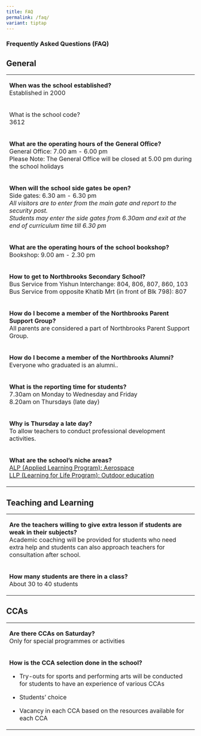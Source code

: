 ```yaml
---
title: FAQ
permalink: /faq/
variant: tiptap
---
```

<h3><strong>Frequently Asked Questions (FAQ)</strong></h3>
<h2><strong>General</strong></h2>
<table>
<tbody>
<tr>
<td rowspan="1" colspan="1">
<p><strong>When was the school established? </strong>
<br>Established in 2000</p>
</td>
</tr>
<tr>
<td rowspan="1" colspan="1">
<p>What is the school code?
<br>3612</p>
</td>
</tr>
<tr>
<td rowspan="1" colspan="1">
<p><strong>What are the operating hours of the General Office?</strong> 
<br>General Office: 7.00 am - 6.00 pm
<br>Please Note: The General Office will be closed at 5.00 pm during the school
holidays</p>
</td>
</tr>
<tr>
<td rowspan="1" colspan="1">
<p><strong>When will the school side gates be open?</strong> 
<br>Side gates: 6.30 am - 6.30 pm
<br><em>All visitors are to enter from the main gate and report to the security post.<br>Students may enter the side gates from 6.30am and exit at the end of curriculum time till 6.30 pm</em>
</p>
</td>
</tr>
<tr>
<td rowspan="1" colspan="1">
<p><strong>What are the operating hours of the school bookshop?</strong> 
<br>Bookshop: 9.00 am - 2.30 pm</p>
</td>
</tr>
<tr>
<td rowspan="1" colspan="1">
<p><strong>How to get to Northbrooks Secondary School?</strong> 
<br>Bus Service from Yishun Interchange: 804, 806, 807, 860, 103
<br>Bus Service from opposite Khatib Mrt (in front of Blk 798): 807</p>
</td>
</tr>
<tr>
<td rowspan="1" colspan="1">
<p><strong>How do I become a member of the Northbrooks Parent Support Group?</strong> 
<br>All parents are considered a part of Northbrooks Parent Support Group.</p>
</td>
</tr>
<tr>
<td rowspan="1" colspan="1">
<p><strong>How do I become a member of the Northbrooks Alumni?</strong> 
<br>Everyone who graduated is an alumni..</p>
</td>
</tr>
<tr>
<td rowspan="1" colspan="1">
<p><strong>What is the reporting time for students?</strong> 
<br>7.30am on Monday to Wednesday and Friday
<br>8.20am on Thursdays (late day)</p>
</td>
</tr>
<tr>
<td rowspan="1" colspan="1">
<p><strong>Why is Thursday a late day?</strong> 
<br>To allow teachers to conduct professional development activities.</p>
</td>
</tr>
<tr>
<td rowspan="1" colspan="1">
<p><strong>What are the school’s niche areas?</strong> 
<br><a href="https://www.northbrookssec.moe.edu.sg/northbrooks-experience/Applied-Learning-Aerospace/" rel="noopener noreferrer nofollow" target="_blank">ALP (Applied Learning Program): Aerospace</a> 
<br><a href="https://www.northbrookssec.moe.edu.sg/northbrooks-experience/Learning-for-Life-Outdoor-Edu/Learning-for-Life-Outdoor-Education/" rel="noopener noreferrer nofollow" target="_blank">LLP (Learning for Life Program): Outdoor education</a>
</p>
</td>
</tr>
</tbody>
</table>
<h2><strong>Teaching and Learning</strong></h2>
<table>
<tbody>
<tr>
<td rowspan="1" colspan="1">
<p><strong>Are the teachers willing to give extra lesson if students are weak in their subjects?</strong> 
<br>Academic coaching will be provided for students who need extra help and
students can also approach teachers for consultation after school.</p>
</td>
</tr>
<tr>
<td rowspan="1" colspan="1">
<p><strong>How many students are there in a class?</strong> 
<br>About 30 to 40 students</p>
</td>
</tr>
</tbody>
</table>
<h2><strong>CCAs</strong></h2>
<table>
<tbody>
<tr>
<td rowspan="1" colspan="1">
<p><strong>Are there CCAs on Saturday?</strong> 
<br>Only for special programmes or activities</p>
</td>
</tr>
<tr>
<td rowspan="1" colspan="1">
<p><strong>How is the CCA selection done in the school?</strong> 
<br>
</p>
<ul data-tight="true" class="tight">
<li>
<p>Try-outs for sports and performing arts will be conducted for students
to have an experience of various CCAs</p>
</li>
<li>
<p>Students’ choice</p>
</li>
<li>
<p>Vacancy in each CCA based on the resources available for each CCA</p>
</li>
</ul>
</td>
</tr>
</tbody>
</table>
<p></p>